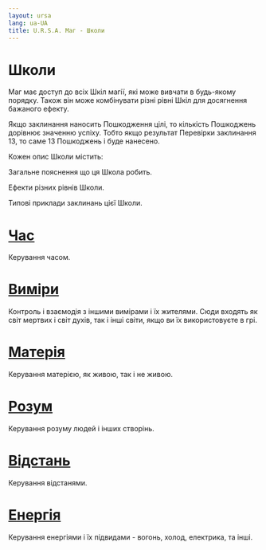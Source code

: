 ```yaml
---
layout: ursa
lang: ua-UA
title: U.R.S.A. Маг - Школи
---
```


<div id="nav-placeholder"></div>
<script>
$(function(){
  $("#nav-placeholder").load("/ursa_doc/navbar.html");
});
</script>

# Школи

Маг має доступ до всіх Шкіл магії, які може вивчати в будь-якому порядку.
Також він може комбінувати різні рівні Шкіл для досягнення бажаного
ефекту.

Якщо заклинання наносить Пошкодження цілі, то кількість Пошкоджень дорівнює
значенню успіху. Тобто якщо результат Перевірки заклинання 13, то саме
13 Пошкоджень і буде нанесено.

Кожен опис Школи містить:

Загальне пояснення що ця Школа робить.

Ефекти різних рівнів Школи.

Типові приклади заклинань цієї Школи.

# [**Час**](/ursa_doc/fantasy/common/spheres/time.html)

Керування часом.

# [**Виміри**](/ursa_doc/fantasy/common/spheres/dimentions.html)

Контроль і взаємодія з іншими вимірами і їх жителями. Сюди входять як
світ мертвих і світ духів, так і інші світи, якщо ви їх використовуєте в
грі.

# [**Матерія**](/ursa_doc/fantasy/common/spheres/material.html)

Керування матерією, як живою, так і не живою.

# [**Розум**](/ursa_doc/fantasy/common/spheres/mind.html)

Керування розуму людей і інших створінь.

# [**Відстань**](/ursa_doc/fantasy/common/spheres/space.html)

Керування відстанями.

# [**Енергія**](/ursa_doc/fantasy/common/spheres/energy.html)

Керування енергіями і їх підвидами - вогонь, холод, електрика, та інші.
